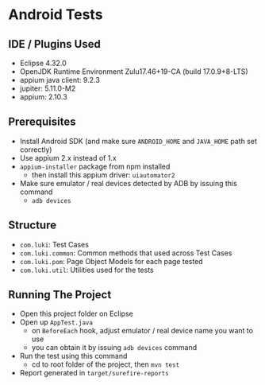 # Android Tests

## IDE / Plugins Used
- Eclipse 4.32.0
- OpenJDK Runtime Environment Zulu17.46+19-CA (build 17.0.9+8-LTS)
- appium java client: 9.2.3
- jupiter: 5.11.0-M2
- appium: 2.10.3

## Prerequisites
- Install Android SDK (and make sure `ANDROID_HOME` and `JAVA_HOME` path set correctly)
- Use appium 2.x instead of 1.x
- `appium-installer` package from npm installed
	- then install this appium driver: `uiautomator2`
- Make sure emulator / real devices detected by ADB by issuing this command
	- `adb devices`

## Structure
- `com.luki`: Test Cases
- `com.luki.common`: Common methods that used across Test Cases
- `com.luki.pom`: Page Object Models for each page tested
- `com.luki.util`: Utilities used for the tests

## Running The Project 
- Open this project folder on Eclipse 
- Open up `AppTest.java`
	- on `BeforeEach` hook, adjust emulator / real device name you want to use
	- you can obtain it by issuing `adb devices` command
- Run the test using this command
	- cd to root folder of the project, then `mvn test`
- Report generated in `target/surefire-reports`